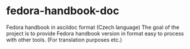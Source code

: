 # fedora-handbook-doc
Fedora handbook in asciidoc format (Czech language)
The goal of the project is to provide Fedora handbook version in format easy to process with other tools. (For translation purposes etc.)
